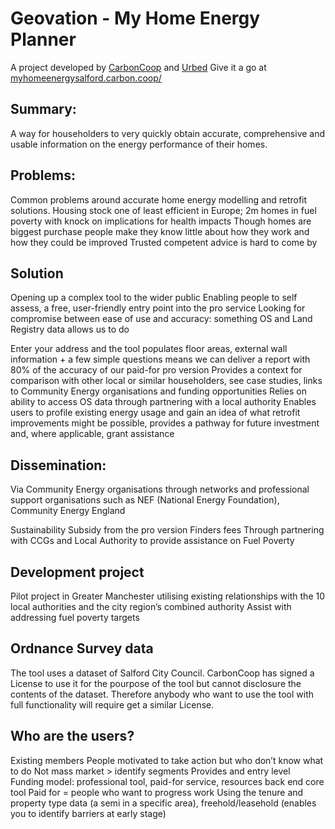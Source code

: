# Geovation - My Home Energy Planner 
A project developed by [CarbonCoop](http://carbon.coop) and [Urbed](http://urbed.coop) 
Give it a go at [myhomeenergysalford.carbon.coop/](http://myhomeenergysalford.carbon.coop/)

## Summary: 
A way for householders to very quickly obtain accurate, comprehensive and usable information on the energy performance of their homes.

## Problems: 
Common problems around accurate home energy modelling and retrofit solutions. Housing stock one of least efficient in Europe; 2m homes in fuel poverty with knock on implications for health impacts Though homes are biggest purchase people make they know little about how they work and how they could be improved Trusted competent advice is hard to come by

## Solution 
Opening up a complex tool to the wider public Enabling people to self assess, a free, user-friendly entry point into the pro service Looking for compromise between ease of use and accuracy: something OS and Land Registry data allows us to do

Enter your address and the tool populates floor areas, external wall information + a few simple questions means we can deliver a report with 80% of the accuracy of our paid-for pro version Provides a context for comparison with other local or similar householders, see case studies, links to Community Energy organisations and funding opportunities Relies on ability to access OS data through partnering with a local authority Enables users to profile existing energy usage and gain an idea of what retrofit improvements might be possible, provides a pathway for future investment and, where applicable, grant assistance

## Dissemination: 
Via Community Energy organisations through networks and professional support organisations such as NEF (National Energy Foundation), Community Energy England

Sustainability Subsidy from the pro version Finders fees Through partnering with CCGs and Local Authority to provide assistance on Fuel Poverty

## Development project 
Pilot project in Greater Manchester utilising existing relationships with the 10 local authorities and the city region’s combined authority Assist with addressing fuel poverty targets

## Ordnance Survey data 
The tool uses a dataset of Salford City Council. CarbonCoop has signed a License to use it for the pourpose of the tool but cannot disclosure the contents of the dataset. Therefore anybody who want to use the tool with full functionality will require get a similar License.

## Who are the users? 
Existing members People motivated to take action but who don’t know what to do Not mass market > identify segments Provides and entry level Funding model: professional tool, paid-for service, resources back end core tool Paid for = people who want to progress work Using the tenure and property type data (a semi in a specific area), freehold/leasehold (enables you to identify barriers at early stage)
